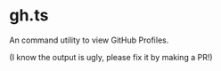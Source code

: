 # gh.ts

An command utility to view GitHub Profiles.

(I know the output is ugly, please fix it by making a PR!)